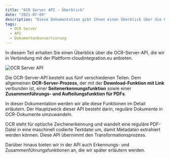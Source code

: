 ```yaml
---
title: "OCR Server API - Überblick"
date: "2021-07-05"
description: "Diese Dokumentation gibt Ihnen einen Überblick über die OCR-Server-API, die wir in Verbindung mit der Plattform cloudintegration.eu anbieten. Erfahren Sie, wie Sie mit unserer API reguläre Dokumente in OCR-Dokumente umwandeln können."
tags:
  - OCR Server
  - API
  - Dokumentenkonvertierung
---
```


In diesem Teil erhalten Sie einen Überblick über die OCR-Server-API, die wir in Verbindung mit der Plattform cloudintegration.eu anbieten.

![OCR Server API](/images/ocr-server-api.png "OCR Server API")

Die OCR-Server-API besteht aus fünf verschiedenen Teilen. Dem allgemeinen **OCR-Server-Prozess**, der mit der **Download-Funktion mit Link** verbunden ist, einer **Seitenerkennungsfunktion** sowie einer **Zusammenführungs- und Aufteilungsfunktion für PDFs**.

In dieser Dokumentation werden wir alle diese Funktionen im Detail erläutern. Der Hauptzweck dieser API besteht darin, reguläre Dokumente in OCR-Dokumente umzuwandeln.

OCR steht für optische Zeichenerkennung und wandelt eine reguläre PDF-Datei in eine maschinell codierte Textdatei um, damit Metadaten extrahiert werden können. Diese API übernimmt den Transformationsprozess.

Darüber hinaus bieten wir in der API auch Erkennungs- und Zusammenführungsfunktionen an, die wir später erläutern werden.